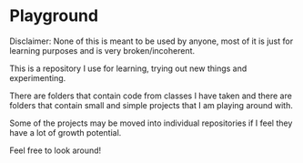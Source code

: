 # Playground
Disclaimer: None of this is meant to be used by anyone, most of it is just for learning purposes and is very broken/incoherent. 

This is a repository I use for learning, trying out new things and experimenting. 

There are folders that contain code from classes I have taken and there are folders that contain small and simple projects that I am playing around with. 

Some of the projects may be moved into individual repositories if I feel they have a lot of growth potential. 

Feel free to look around!


